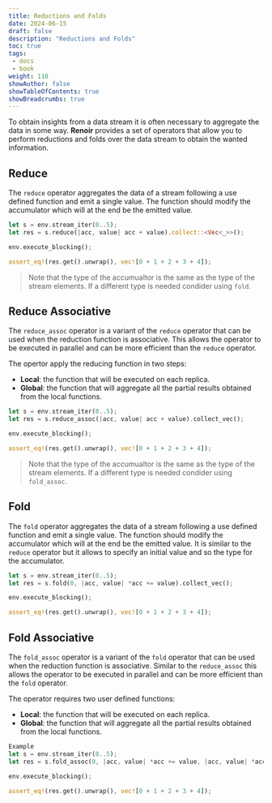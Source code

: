 ```yaml
---
title: Reductions and Folds
date: 2024-06-15
draft: false
description: "Reductions and Folds"
toc: true
tags:
 - docs
 - book
weight: 110
showAuthor: false
showTableOfContents: true
showBreadcrumbs: true
---
```


To obtain insights from a data stream it is often necessary to aggregate the data in some way. **Renoir** provides a set of operators that allow you to perform reductions and folds over the data stream to obtain the wanted information.

## Reduce
The `reduce` operator aggregates the data of a stream following a use defined function and emit a single value. The function should modify the accumulator which will at the end be the emitted value.

```rust
let s = env.stream_iter(0..5);
let res = s.reduce(|acc, value| acc + value).collect::<Vec<_>>();

env.execute_blocking();

assert_eq!(res.get().unwrap(), vec![0 + 1 + 2 + 3 + 4]);
```

> Note that the type of the accumualtor is the same as the type of the stream elements. If a different type is needed condider using `fold`.

## Reduce Associative
The `reduce_assoc` operator is a variant of the `reduce` operator that can be used when the reduction function is associative. This allows the operator to be executed in parallel and can be more efficient than the `reduce` operator.

The opertor apply the reducing function in two steps:
 - **Local**: the function that will be executed on each replica.
 - **Global**: the function that will aggregate all the partial results obtained from the local functions.

```rust
let s = env.stream_iter(0..5);
let res = s.reduce_assoc(|acc, value| acc + value).collect_vec();

env.execute_blocking();

assert_eq!(res.get().unwrap(), vec![0 + 1 + 2 + 3 + 4]);
```

> Note that the type of the accumualtor is the same as the type of the stream elements. If a different type is needed condider using `fold_assoc`.

## Fold
The `fold` operator aggregates the data of a stream following a use defined function and emit a single value. The function should modify the accumulator which will at the end be the emitted value. It is similar to the `reduce` operator but it allows to specify an initial value and so the type for the accumulator.


```rust
let s = env.stream_iter(0..5);
let res = s.fold(0, |acc, value| *acc += value).collect_vec();

env.execute_blocking();

assert_eq!(res.get().unwrap(), vec![0 + 1 + 2 + 3 + 4]);
```


## Fold Associative
The `fold_assoc` operator is a variant of the `fold` operator that can be used when the reduction function is associative. Similar to the `reduce_assoc` this allows the operator to be executed in parallel and can be more efficient than the `fold` operator.

The operator requires two user defined functions:
 - **Local**: the function that will be executed on each replica.
 - **Global**: the function that will aggregate all the partial results obtained from the local functions.

```rust
Example
let s = env.stream_iter(0..5);
let res = s.fold_assoc(0, |acc, value| *acc += value, |acc, value| *acc += value).collect_vec();

env.execute_blocking();

assert_eq!(res.get().unwrap(), vec![0 + 1 + 2 + 3 + 4]);



